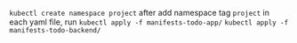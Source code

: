 `kubectl create namespace project`
after add namespace tag `project` in each yaml file, run
`kubectl apply -f manifests-todo-app/`
`kubectl apply -f manifests-todo-backend/`